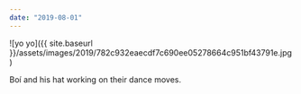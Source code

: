 ```yaml
---
date: "2019-08-01"
---
```


![yo yo]({{ site.baseurl }}/assets/images/2019/782c932eaecdf7c690ee05278664c951bf43791e.jpg)

Boí and his hat working on their dance moves.
